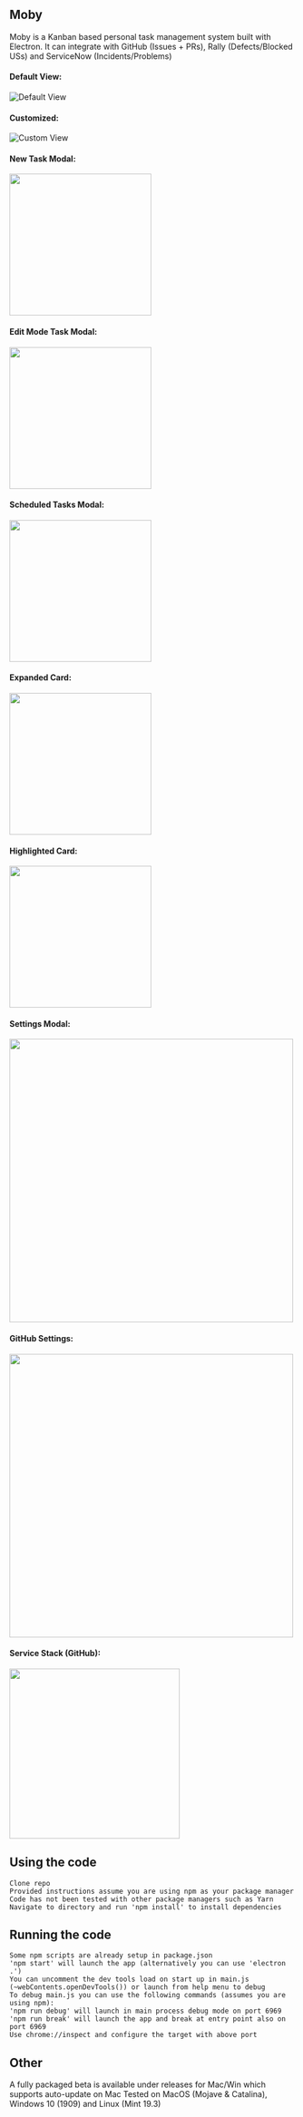 ## Moby
Moby is a Kanban based personal task management system built with Electron. 
It can integrate with GitHub (Issues + PRs), Rally (Defects/Blocked USs) and ServiceNow (Incidents/Problems)

#### Default View:
![Default View](/screenshots/full_default.png)

#### Customized:
![Custom View](/screenshots/full_custom.png)

#### New Task Modal:
<img src="/screenshots/new_task.png" width="250"/>

#### Edit Mode Task Modal:
<img src="/screenshots/edit_task.png" width="250"/>

#### Scheduled Tasks Modal:
<img src="/screenshots/scheduled_task.png" width="250"/>

#### Expanded Card:
<img src="/screenshots/expanded_card.png" width="250"/>

#### Highlighted Card:
<img src="/screenshots/highlight_card.png" width="250"/>

#### Settings Modal:
<img src="/screenshots/settings_general.png" width="500"/>

#### GitHub Settings:
<img src="/screenshots/settings_gh.png" width="500"/>

#### Service Stack (GitHub):
<img src="/screenshots/serv_stack.png" width="300"/>

## Using the code
    Clone repo
    Provided instructions assume you are using npm as your package manager
    Code has not been tested with other package managers such as Yarn
    Navigate to directory and run 'npm install' to install dependencies

## Running the code
    Some npm scripts are already setup in package.json
    'npm start' will launch the app (alternatively you can use 'electron .')
    You can uncomment the dev tools load on start up in main.js (~webContents.openDevTools()) or launch from help menu to debug
    To debug main.js you can use the following commands (assumes you are using npm):
    'npm run debug' will launch in main process debug mode on port 6969
    'npm run break' will launch the app and break at entry point also on port 6969
    Use chrome://inspect and configure the target with above port

## Other
  A fully packaged beta is available under releases for Mac/Win which supports auto-update on Mac
  Tested on MacOS (Mojave & Catalina), Windows 10 (1909) and Linux (Mint 19.3)
